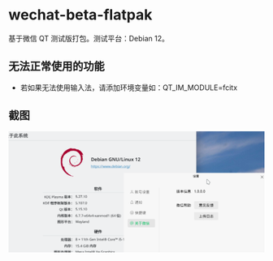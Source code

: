 # wechat-beta-flatpak

基于微信 QT 测试版打包。测试平台：Debian 12。


## 无法正常使用的功能

 - 若如果无法使用输入法，请添加环境变量如：QT_IM_MODULE=fcitx

## 截图

![aa](.assets/sc.png)
